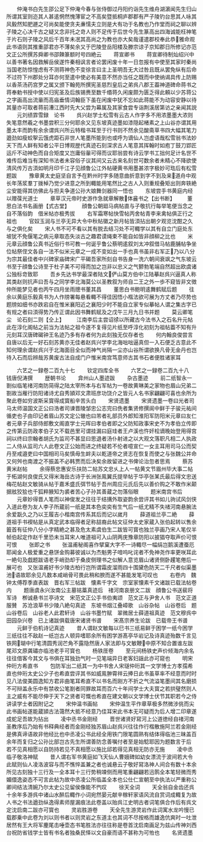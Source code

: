<!-- { "loadSidebar": true } -->
　　仲淹书白先生邵公足下仲淹今春与张侍御过丹阳约诣先生维舟湖濵闻先生归山所谓其室则迩其人甚逺惘然愧薄宦之不高矣暨抵桐庐郡郡有严子陵钓台思其人咏其风毅然知肥遯之可尚矣能使贪夫亷懦夫立则是大有功于名教也乃作堂而祠之聊以辨子陵之心决千古之疑又念非托之竒人则不足传于后世今先生篆高出四海诚能枉神笔于片石则子陵之风后千百年未冺其高尚之为教也亦大矣哉谨遣郡校奉此恭雅命观此书语则其推重邵君亦不薄矣余又于巴陵登岳阳楼及滕宗谅子京知郡日所修记亦范文正公所撰苏舜卿书邵餗篆额时号四絶云
　　蒋宣卿书
　　蒋宣卿待制灿绍兴中以善书著名因救解岳侯遂忤秦相讽言者论罢闲废十年一日忽报有中使至其家时秦尚当国老防惊惶虑有不测蒋神色不变徐言曰主上圣明吾无大过咎且既从罢免纵有后命不过符下州郡处分耳亦何至遣中使必有美意不然亦当任之既而中使纳谒具传上防赐以香茶汤药宫罗之属又颁下翰苑所撰宪圣慈烈皇后之弟呉八郡王葢神道碑命蒋书之蒋奉勅书授中使以归宪圣及后族锡赉至数千缗蒋久闲废颇为匮乏得此頼以少苏蒋公之字画高出流軰而高庙垂情词翰臣下虽在闲废中犹不忘如此蒋能不为动容安静以待其量亦可取者蒋前漕江西时先大父尝为幕属及其家食尝专诣荆溪居第访之亲闻其説
　　元刘绩霏雪録　论书
　　呉兴赵学士松雪有云古人作字多不用浓墨墨大浓则失笔意然羲之书墨尝积三分何耶余又见东坡真迹墨如漆隠起楮素之上山谷亦谓其用墨太丰而韵有余余谓呉兴所云特楷书耳至于行书则不然余见酸斋草书四大幅其笔力遒劲如瘦蛟挐云饿虎距石非世人笔墨所能到也或呼为谪仙人岂虚语哉松雪翁书法妙天下而人鲜有知者公平日博观歴代真迹石刻深求古人笔意其挥翰时如庖丁鼓刀郢匠运斤不动神色而自合矩度又岂庸俗軰可得而议耶翁尝有诗云学书工拙何足计名世不难传后难当有深知书法者未容俗子议其间又云古来名刻世可数余者未精心不降欲使清风传万古湏如明月印千江子见顔鲁公江外帖硬黄书用墨甚浓字极妙可珤后有松雪题跋
　　豫章黄太史庭坚自言予在黔州时字多随意曲折意到字不到及来道舟中观长年荡浆羣丁拨棹乃觉少进意之所到輙能用笔然比之古人入则重规叠矩出则奔轶絶尘安能得其彷佛此与担夫争道公孙大娘舞剑器同一悟也
　　东坡尝手书黄庭内经以赠葆光道士
　　章草汉元帝时史游作急就章解散体麄书之【出书断】
　　董思白法书名画册【式古堂】
　　顔鲁公朝廻马病帖直与子敬抗行每举笔便当念之自不落俗韵　借米帖亦极秀拔
　　右军霜寒帖快雪帖丙舍帖青李来禽帖俱正行之祖也
　　官奴玉润与兰亭无异大令中秋帖徽之新月帖皆湏拈出朝夕观览沈酣之久与之俱化矣
　　宋人书不可不看以其有脱去结习处不可輙学以其有自立门庭处东坡犹不免偃笔之病元章取态失淡古之趣君谟绳束不能自如皆非顔柳之比也
　　米元章云顔鲁公真书近俗行书可教一何诞乎鲁公蔡明逺叙刘太冲叙借马帖鹿脯帖争坐位帖祭侄文各自一法不似米元章之一成不变如出一手也真书虽非右军正乃以八分为宗其最佳者中兴碑家庙碑宋广平碣吾家所刻自书告身一洗六朝间衰飒之气东坡云书至于顔鲁公诗至于杜子美不可得而加之岂非以忠义之气鬰勃笔端自然超出欧虞诸公独标竒致耶
　　吾乡先达书学最深者陆文俨山莫方伯中江陆摹赵呉兴逼真人称其类赵则抗声曰吾与之同学李北海莫公以圣教叙为师自二王之外一歩不窥皆非文徴仲所能梦见者也丙午四月坐雨牕书董其昌
　　董思白书鲍明逺舞鹤赋后题
　　往余以黄庭乐毅真书为人作牓署每悬看輙不得佳因悟小楷法欲可展为方丈者乃尽势也题牓如细书亦跌宕自在惟米襄阳近之襄阳少时不能自立家专似摹帖人谓之集古字已有规之者曰湏得势乃传正谓此因书舞鹤赋及之戊午三月九日书并题
　　莫云卿笔尘　论石刻二则【仝上】
　　江南李后主尝诏徐以所藏古今法书入之石名升元帖此在淳化阁帖之前当为法帖之祖今遂不复得见片纸至呼淳化初刻为祖帖葢不知有升元刻耳汉唐碑碣钟王名迹乃多有存者何为此刻独无仅存者也
　　何内翰良俊尝言自唐以后无一好石刻苏黄亦无佳者赵呉兴学李北海咄咄逼真但一入石便乏古意此不知何理余谓赵呉兴于北海面目全似而神气尚隔一尘亦山谷所谓欲换凡骨无金丹也岂待入石而后辨哉苏黄废古法自成门户惟米南宫笃意师古其书石者便胜诸家耳

　　六艺之一録卷二百九十七
　　钦定四库全书
　　六艺之一録卷二百九十八　　钱唐倪涛撰
　　歴朝书论
　　弇州山人墨迹跋
　　杂古墨迹
　　前二纸智永一劄似临笔禇河南防简得之陆太宰所本与右军帖为一卷故黄琳美之家物也眉山兄弟二劄故当雁行防阳诸诗尤自秀頴邓文肃班彦功饶介之皆元人名书家翩翩可喜也余所为聚此卷如穷波斯采寳得成寳船辛苦头白
　　宋贤遗墨
　　宋贤遗墨一卷曰光者司马太师温国文正公曰浩者司谏晋陵邹忠公志完曰侁者集贤修撰阆中鲜于子骏元祐间循吏也子由印记者眉山苏文定公辙也曰芾者礼部员外郎知淮阳军防阳米元章曰友仁者元章子兵部侍郎敷文阁直学士元晖曰孝伯者即之父防知政事宋史不为孝伯立传即之传第云防政孝伯子又不载邑里可谓挂漏曰庭珪者王卢溪也忤奸桧谪晚始登用得宫祠以终曰宗翰者胡氏为监司不甚显曰思退者汤仆射进之以大观文落职凡相二人执政二人侍从监司六人此卷文正公始而进之终疑若不伦者噫宣仁一女主耳用司马公而契丹至戒邉吏曰中国相司马矣慎毋生衅夫以乾道帝之贤志在恢复而使之与张魏公并命又何舛也南渡之不振盖不必韩贾而后决矣余故留进之书俾论治忽者思焉
　　蔡苏黄米赵帖
　　余得蔡忠惠安乐扶防二帖苏文忠乆上人一帖黄文节眉州毕大事二帖于柘湖何良俊氏又得米海岳古诗于长洲张鳯翼氏提举帖于华亭张某氏最后得文忠送梅花帖赵文敏骑从帖于嘉禾盛氏弭节帖于吾州周应元氏后先以善价购之不敢作米颠据舷狡狯也千狐粹腋知为裘者苦心子孙其善蔵之勿落俗眼
　　题米南宫书后
　　元章妙得晋人笔而以神俊发之往往于结搆外取姿韵余尝评其书如儿驹试风剑侠入道此卷为友人李子所蔵前一纸是其本色奕奕有生气后一纸尤精不失禇河南悬腕法余爱翫久之乃以王履吉小楷南宫传系其后而记以嵗月
　　薛道祖兰亭二絶
　　薛道祖手书褉帖是从真定武本临得者足称喆裔此帖文征仲太史家蔵入张伯起转以售余籖首有征仲八分小字精絶之甚及危太素虞伯生二跋皆可寳也独兰亭画乃宋人笔仅半帧伯起定作赵千里恐未当耳宋人唯道祖可入山阴两庑豫章防阳以披猖夺取声价可恨可恨
　　张即之书
　　张温甫秘阁喜作擘窠大字不一诗輙尽一幅绢岂鹅溪遭蚕厄耶闻金人极爱重之悬饼金购募彼诚以为杰魁男子喑呜叱诧者不免神尧作率更咲耳此一絶句及戯题跋语老手峭劲却于桑皮侧理书之似解人意览眉山诸贤侧卧趯笔倦后一展可也　又张温甫好书少陵古柏行岂所谓霜皮溜雨四十围黛色防天二千尺者似渠墨池语故耶余见凡数本咸峭骨可畏此稍和腴而遂不甚能发笔可叹也
　　右卷内　魏钟太傅荐季直表跋　晋右军三帖跋　懐素千字文　宗室家懐素千文诸跋已载法帖卷内
　　题唐虞永兴汝南公主墓铭藁真迹后　禇河南哀册文二跋　顔鲁公书送裴将军诗　栁诚悬书兰亭诗文　宋范文正公手书伯夷颂　范文正与尹舍人书　范文正道服賛　苏沧浪草书少陵八絶句真迹　东坡书烟江叠嶂歌　山谷杂帖　山谷卷后　题山谷卷后　山谷老人此君轩诗　山谷书墨竹赋　翠微居士薛道祖真迹　范文穆呉中田园杂兴卷　已上诸跋俱载唐宋诸贤书谱
　　宋髙宗养生论跋　已载帝王书谱
　　元鲜于伯机诗记真迹
　　昔人谓赵文敏每以巳书三纸易鲜于困学一纸今困学三纸往往不敌赵一纸岂古人顿异嗜耶余所有困学游髙亭华岩记及诗真迹殆数千言见铁网瑚中行笔清圆秀润芒角不露隐然唐人家法即与文敏鞭中原不知合置谁左跋尾邓文原龚璛亦临池老手可寳也
　　杨铁厓卷
　　至元间杨铁史声价倾海内余名往往借客今其文与书俱在耳独劲气时一见笔端异日老客妇謡此亦可窥也
　　明宋仲珩方希直书
　　包防军出二纸其一为中书舍人宋璲仲珩其一文学博士方孝孺希直也仲珩太史公少子也希直尝评其书如威鳯翀霄祥云捧日此书虽草率不经意而时时见八法俊美圆逸知方君非曲笔耳希直不以书名而刚方不折之气流溢笔墨间其名磨损不可辩盖永乐中有禁收公笔劄者同罪故耳而百六十年间学士大夫寳之若拱璧然则人主之威有不能尽伸于天下之贤者可慨也希直在建文朝以文学博士伏节其职若今之侍讲读学士者因附记之
　　宋仲温书画帖
　　宋仲温生平作章草极多然微涉佻而尖此书画帖遂能蔵頴古法蔼然大抵不经意乃佳耳宋此书本无可疑而为后人增二印章遂成蛇足吾故为拈出
　　凌中丞书金刚经
　　晋世诸贤好冩河上公道徳经自禇河南圣教序后乃始有书释典经者而金刚经独苏眉山赵呉兴往往作行楷散施阿兰若金刚经是佛真谛语故非他经比也中丞凌公书此经全用铁门限笔圆熟有结体得临池三昧盖百余年而复归之公孙比部岂古先生所谓善防念善嘱付者至是始騐耶因为题数言于后　若不见真相愿以自防持若见不真相愿以施比邱若得见真相无防亦无施
　　凌中丞临子敬洛神赋
　　昔人谓右军书黄庭如飞天仙人曹娥碑如幼女漂流于波间若大令此赋则仙人凌洛波容与而不憔悴盖兼之者也诚悬云子敬好冩洛神人间合有数十本余所见古刻独十三行及一全本耳十三行势稍竦侧而用笔重翩翩若迅鹘全本笔轻微而秀媚儇逸姿态不可言此帖为故中丞凌公所临盖全本也公仕仁宣朝至中执法以严重称公卿间结法清婉乃尔太史公见留侯像能不忾叹
　　徐天全词
　　天全翁自金齿还呉十余年多游呉中诸山水醉后輙作小词宛然晏元献辛稼轩家语风流自赏词成輙复为故人书之书法遒劲纵逸得素师屋漏痕法此卷盖以贻呉江史明古者词笔俱合作后有呉文定沈启南二跋亦可寳也
　　灵岩胜游卷
　　天全先生游灵岩作此词寓水龙吟慢已载郡乗中此卷为刘以则书者以则灵岩之东道主也其词不尽按格而雄逸伉爽时一吐泄居然有王大将军麈尾击唾壶态书笔胜法亦往往称是卷首沈启南画足为兹山传神刘西台祝防省钱学士皆有书名者独桑民怿以文自豪而语不甚称为可恠也
　　名贤遗墨
